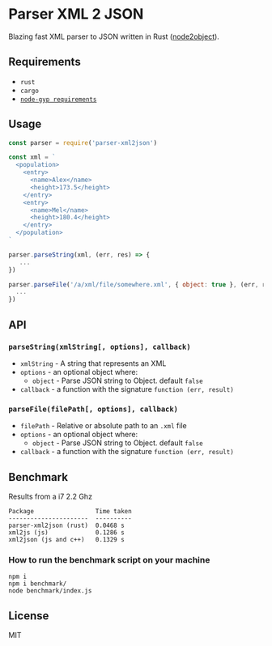 # Parser XML 2 JSON

Blazing fast XML parser to JSON written in Rust ([node2object](https://github.com/vorot93/node2object)).

## Requirements

- `rust`
- `cargo`
- [`node-gyp requirements`](https://github.com/nodejs/node-gyp#installation)

## Usage

```js
const parser = require('parser-xml2json')

const xml = `
  <population>
    <entry>
      <name>Alex</name>
      <height>173.5</height>
    </entry>
    <entry>
      <name>Mel</name>
      <height>180.4</height>
    </entry>
  </population>
`

parser.parseString(xml, (err, res) => {
   ...
})

parser.parseFile('/a/xml/file/somewhere.xml', { object: true }, (err, res) => {
  ...
})

```

## API

### `parseString(xmlString[, options], callback)`
 - `xmlString` - A string that represents an XML
 - `options` - an optional object where:
   - `object` - Parse JSON string to Object. default `false`
 - `callback` - a function with the signature `function (err, result)`

### `parseFile(filePath[, options], callback)`
- `filePath` - Relative or absolute path to an `.xml` file
- `options` - an optional object where:
  - `object` - Parse JSON string to Object. default `false`
- `callback` - a function with the signature `function (err, result)`


## Benchmark
Results from a i7 2.2 Ghz

```
Package                 Time taken
----------------------  ----------
parser-xml2json (rust)  0.0468 s
xml2js (js)             0.1286 s
xml2json (js and c++)   0.1329 s
```

### How to run the benchmark script on your machine

```
npm i
npm i benchmark/
node benchmark/index.js
```

## License

MIT
